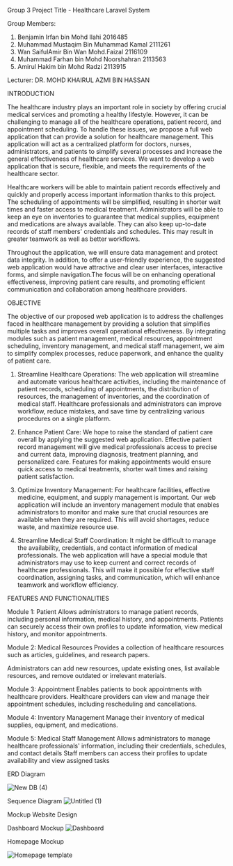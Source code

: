 Group 3
Project Title - Healthcare Laravel System

Group Members:
1. Benjamin Irfan bin Mohd Ilahi 2016485
2. Muhammad Mustaqim Bin Muhammad Kamal 2111261
3. Wan SaifulAmir Bin Wan Mohd.Faizal 2116109
4. Muhammad Farhan bin Mohd Noorshahran 2113563
5. Amirul Hakim bin Mohd Radzi 2113915

Lecturer: DR. MOHD KHAIRUL AZMI BIN HASSAN

INTRODUCTION

The healthcare industry plays an important role in society by offering crucial medical services and promoting a healthy lifestyle. However, it can be challenging to manage all of the healthcare operations, patient record, and appointment scheduling. To handle these issues, we propose a full web application that can provide a solution for healthcare management. This application will act as a centralized platform for doctors, nurses, administrators, and patients to simplify several processes and increase the general effectiveness of healthcare services. We want to develop a web application that is secure, flexible, and meets the requirements of the healthcare sector.

Healthcare workers will be able to maintain patient records effectively and quickly and properly access important information thanks to this project. The scheduling of appointments will be simplified, resulting in shorter wait times and faster access to medical treatment. Administrators will be able to keep an eye on inventories to guarantee that medical supplies, equipment and medications are always available. They can also keep up-to-date records of staff members' credentials and schedules. This may result in greater teamwork as well as better workflows.

Throughout the application, we will ensure data management and protect data integrity. In addition, to offer a user-friendly experience, the suggested web application would have attractive and clear user interfaces, interactive forms, and simple navigation.The focus will be on enhancing operational effectiveness, improving patient care results, and promoting efficient communication and collaboration among healthcare providers.

OBJECTIVE

The objective of our proposed web application is to address the challenges faced in healthcare management by providing a solution that simplifies multiple tasks and improves overall operational effectiveness. By integrating modules such as patient management, medical resources, appointment scheduling, inventory management, and medical staff management, we aim to simplify complex processes, reduce paperwork, and enhance the quality of patient care.
  
1. Streamline Healthcare Operations: The web application will streamline and automate various healthcare activities, including the maintenance of patient records, scheduling of appointments, the distribution of resources, the management of inventories, and the coordination of medical staff. Healthcare professionals and administrators can improve workflow, reduce mistakes, and save time by centralizing various procedures on a single platform.

2. Enhance Patient Care: We hope to raise the standard of patient care overall by applying the suggested web application. Effective patient record management will give medical professionals access to precise and current data, improving diagnosis, treatment planning, and personalized care. Features for making appointments would ensure quick access to medical treatments, shorter wait times and raising patient satisfaction.

3. Optimize Inventory Management: For healthcare facilities, effective medicine, equipment, and supply management is important. Our web application will include an inventory management module that enables administrators to monitor and make sure that crucial resources are available when they are required. This will avoid shortages, reduce waste, and maximize resource use.

4. Streamline Medical Staff Coordination: It might be difficult to manage the availability, credentials, and contact information of medical professionals. The web application will have a special module that administrators may use to keep current and correct records of healthcare professionals. This will make it possible for effective staff coordination, assigning tasks, and communication, which will enhance teamwork and workflow efficiency.
  
FEATURES AND FUNCTIONALITIES

Module 1: Patient
Allows administrators to manage patient records, including personal information, medical history, and appointments. Patients can securely access their own profiles to update information, view medical history, and monitor appointments.

Module 2: Medical Resources
Provides a collection of healthcare resources such as articles, guidelines, and research papers.

Administrators can add new resources, update existing ones, list available resources, and remove outdated or irrelevant materials.

Module 3: Appointment 
Enables patients to book appointments with healthcare providers. Healthcare providers can view and manage their appointment schedules, including rescheduling and cancellations.

Module 4: Inventory Management
Manage their inventory of medical supplies, equipment, and medications.

Module 5: Medical Staff Management
Allows administrators to manage healthcare professionals' information, including their credentials, schedules, and contact details
Staff members can access their profiles to update availability and view assigned tasks



ERD Diagram

![New DB (4)](https://github.com/BersamaMus/Web-Project/assets/130168686/05ecd496-57d1-4f3d-8066-76b9328e8322)


Sequence Diagram
![Untitled (1)](https://github.com/BersamaMus/Web-Project/assets/130168686/9a26c0af-6bd1-47a1-82ec-917dcd916258)


Mockup Website Design

Dashboard Mockup
![Dashboard](https://github.com/BersamaMus/Web-Project/assets/130168686/072ddb33-dca2-4d7c-a585-e569e0d5f54a)

Homepage Mockup

![Homepage template](https://github.com/BersamaMus/Web-Project/assets/130168686/592ca589-154f-47e5-9f81-2fbf0852af08)
